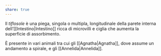 ```yaml
---
share: true
---
```

Il *tiflosole* è una piega, singola o multipla, longitudinale della parete interna dell’[[Intestino|Intestino]] ricca di microvilli e ciglia che aumenta la superficie di assorbimento.

È presente in vari animali tra cui gli [[Agnatha|Agnatha]], dove assume un andamento a spirale, e gli [[Annelida|Annelida]].